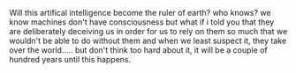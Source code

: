 Will this artifical intelligence become the ruler of earth? who knows? we know machines don't have consciousness but what if i told you that they are deliberately deceiving us in order for us to rely on them so much that we wouldn't be able to do without them and when we least suspect it, they take over the world..... but don't think too hard about it, it will be a couple of hundred years until this happens.